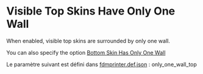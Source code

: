 #  Visible Top Skins Have Only One Wall


When enabled, visible top skins are surrounded by only one wall.

You can also specify the option [Bottom Skin Has Only One Wall](only_one_wall_bottom.md) 


Le paramètre suivant est défini dans [fdmprinter.def.json](https://github.com/smartavionics/Cura/blob/mb-master/resources/definitions/fdmprinter.def.json) : only_one_wall_top

